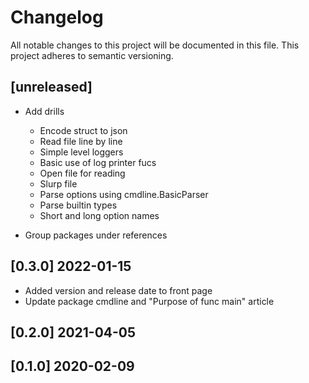 # Changelog

All notable changes to this project will be documented in this file.
This project adheres to semantic versioning.

## [unreleased]

- Add drills
  - Encode struct to json
  - Read file line by line
  - Simple level loggers
  - Basic use of log printer fucs
  - Open file for reading
  - Slurp file
  - Parse options using cmdline.BasicParser
  - Parse builtin types
  - Short and long option names


- Group packages under references


## [0.3.0] 2022-01-15

- Added version and release date to front page
- Update package cmdline and "Purpose of func main" article

## [0.2.0] 2021-04-05
## [0.1.0] 2020-02-09


